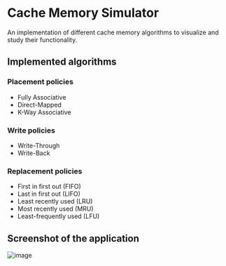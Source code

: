 # Cache Memory Simulator
An implementation of different cache memory algorithms to visualize and study their functionality.

## Implemented algorithms

### Placement policies
- Fully Associative
- Direct-Mapped
- K-Way Associative

### Write policies
- Write-Through
- Write-Back

### Replacement policies
- First in first out (FIFO)
- Last in first out (LIFO)
- Least recently used (LRU)
- Most recently used (MRU)
- Least-frequently used (LFU)

## Screenshot of the application
![image](https://user-images.githubusercontent.com/73333237/224626877-7863af2c-3b04-4bb7-ae30-db7f47859a89.png)
